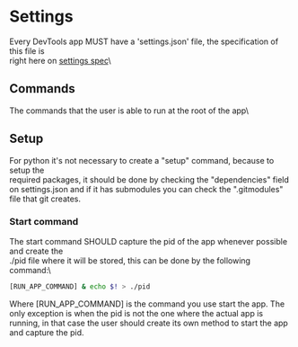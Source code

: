 # Settings

Every DevTools app MUST have a 'settings.json' file, the specification of this file is\
right here on [settings spec](../settings.json.spec.js)\

## Commands

The commands that the user is able to run at the root of the app\

## Setup

For python it's not necessary to create a "setup" command, because to setup the\
required packages, it should be done by checking the "dependencies" field\
on settings.json and if it has submodules you can check the ".gitmodules"\
file that git creates.

### Start command

The start command SHOULD capture the pid of the app whenever possible and create the\
./pid file where it will be stored, this can be done by the following command:\


```bash
[RUN_APP_COMMAND] & echo $! > ./pid
```


Where [RUN_APP_COMMAND] is the command you use start the app.
The only exception is when the pid is not the one where the 
actual app is running, in that case the user should create its own method 
to start the app and capture the pid.
